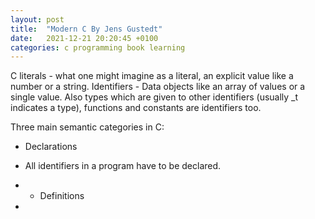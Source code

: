 ```yaml
---
layout: post
title:  "Modern C By Jens Gustedt"
date:   2021-12-21 20:20:45 +0100
categories: c programming book learning
---
```


C literals - what one might imagine as a literal, an explicit value like a number or a string.
Identifiers - Data objects like an array of values or a single value. Also types which are given to other identifiers (usually _t indicates a type), functions and constants are identifiers too.

Three main semantic categories in C:
- Declarations
* All identifiers in a program have to be declared.
- - Definitions
- 